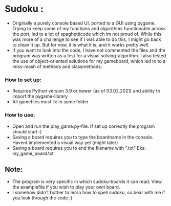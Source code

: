 # Sudoku :
* Originally a purely console based UI, ported to a GUI using pygame.
Trying to keep some of my functions and algorithms functionable
across the port, led to a lot of spaghetticode which im not proud of.
While this was more of a challenge to see if I was able to do this, I might go back
to clean it up. But for now, it is what it is, and it works pretty well.
* If you want to look into the code, I have not commented the files and the 
program was written as a test for a visual solving-algorithm. I also tested 
the use of object-oriented solutions for my gameboard, which led to
to a miss-mash of methods and classmethods. 

### How to set up:

* Requires Python version 3.9 or newer (as of 03.02.2021)
 and ability to import the pygame-library
* All gamefiles must lie in same folder
### How to use:
* Open and run the play_game.py-file. If set up correctly the program should start :)
* Saving a board requires you to type the boardname in the console.
Havent implemented a visual way yet (might later)
* Saving a board requires you to end the filename with ".txt"
Eks: my_game_board.txt
## Note:
* The program is very specific in which sudoku-boards it can read. 
View the examplefile if you wish to play your own board.
* I somehow didn't bother to learn how to spell sudoku, so bear with me if you look through the code ;)  
